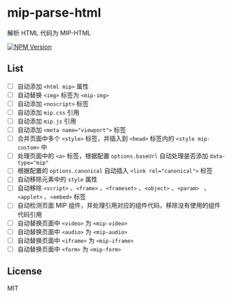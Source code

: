 # mip-parse-html
解析 HTML 代码为 MIP-HTML

[![NPM Version](https://img.shields.io/npm/v/mip-parse-html.svg)](https://www.npmjs.com/package/mip-parse-html)

## List

- [ ] 自动添加 `<html mip>` 属性
- [ ] 自动替换 `<img>` 标签为 `<mip-img>`
- [ ] 自动添加 `<noscript>` 标签
- [ ] 自动添加 `mip.css` 引用
- [ ] 自动添加 `mip.js` 引用
- [ ] 自动添加 `<meta name="viewport">` 标签
- [ ] 合并页面中多个 `<style>` 标签，并插入到 `<head>` 标签内的 `<style mip-custom>` 中
- [ ] 处理页面中的 `<a>` 标签，根据配置 `options.baseUrl` 自动处理是否添加 `data-type="mip"`
- [ ] 根据配置的 `options.canonical` 自动插入 `<link rel="canonical">` 标签
- [ ] 自动移除元素中的 `style` 属性
- [ ] 自动移除 `<script>` 、`<frame>` 、`<frameset>` 、`<object>` 、`<param> ` 、`<applet>` 、`<embed>` 标签
- [ ] 自动检测页面 MIP 组件，并处理引用对应的组件代码，移除没有使用的组件代码引用
- [ ] 自动替换页面中 `<video>` 为 `<mip-video>`
- [ ] 自动替换页面中 `<audio>` 为 `<mip-audio>`
- [ ] 自动替换页面中 `<iframe>` 为 `<mip-iframe>`
- [ ] 自动替换页面中 `<form>` 为 `<mip-form>`

## License
MIT